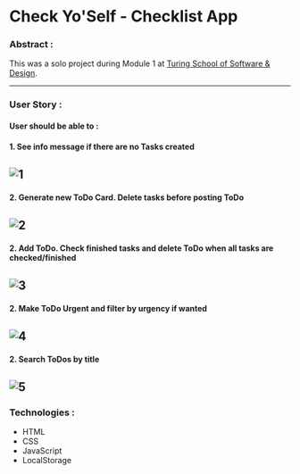 # Check Yo'Self - Checklist App

### Abstract : 
This was a solo project during Module 1 at [Turing School of Software & Design](https://turing.io/).

---
### User Story : 
#### User should be able to :
#### 1. See info message if there are no Tasks created
![1](/readme-img/check1.png)
---
#### 2. Generate new ToDo Card. Delete tasks before posting ToDo
![2](/readme-img/check2.png)
---
#### 2. Add ToDo. Check finished tasks and delete ToDo when all tasks are checked/finished
![3](/readme-img/check3.png)
---
#### 2. Make ToDo Urgent and filter by urgency if wanted
![4](/readme-img/check4.png)
---
#### 2. Search ToDos by title 
![5](/readme-img/check5.png)
---

### Technologies : 
- HTML
- CSS
- JavaScript
- LocalStorage

